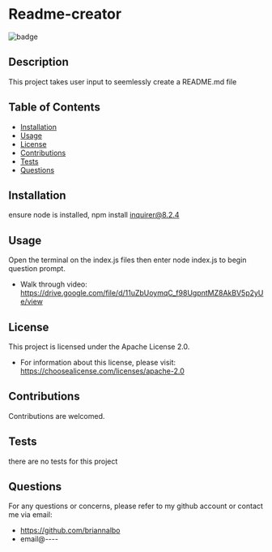 # Readme-creator


![badge](https://img.shields.io/badge/license-Apache_License_2.0-purple)


  ## Description
  This project takes user input to seemlessly create a README.md file

  ## Table of Contents
  - [Installation](#installation)
  - [Usage](#usage)
  - [License](#license)
  - [Contributions](#contributions)
  - [Tests](#tests)
  - [Questions](#questions)

  ## Installation
  ensure node is installed, npm install inquirer@8.2.4

  ## Usage
 Open the terminal on the index.js files then enter node index.js to begin question prompt.
 - Walk through video: https://drive.google.com/file/d/11uZbUoymqC_f98UgpntMZ8AkBV5p2yUe/view

  ## License
This project is licensed under the Apache License 2.0.
- For information about this license, please visit: https://choosealicense.com/licenses/apache-2.0

## Contributions
  Contributions are welcomed.

## Tests
  there are no tests for this project

  ## Questions
  For any questions or concerns, please refer to my github account or contact me via email:
- https://github.com/briannalbo
- email@----
